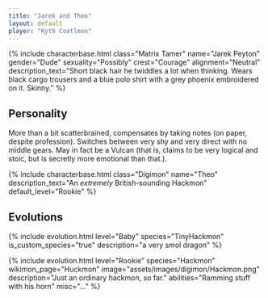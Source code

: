 ```yaml
---
title: "Jarek and Theo"
layout: default
player: "Kyth Coatlmon"
---
```

{% include characterbase.html
    class="Matrix Tamer"
    name="Jarek Peyton"
    gender="Dude"
    sexuality="Possibly"
    crest="Courage"
    alignment="Neutral"
    description_text="Short black hair he twiddles a lot when thinking. Wears black cargo trousers and a blue polo shirt with a grey phoenix embroidered on it. Skinny."
%}

## Personality 
More than a bit scatterbrained, compensates by taking notes (on paper, despite profession). Switches between very shy and very direct with no middle gears. May in fact be a Vulcan (that is, claims to be very logical and stoic, but is secretly more emotional than that.).

{% include characterbase.html
    class="Digimon"
    name="Theo"
    description_text="An *extremely* British-sounding Hackmon"
    default_level="Rookie"
%}

## Evolutions

{% include evolution.html
    level="Baby"
    species="TinyHackmon"
    is_custom_species="true"
    description="a very smol dragon"
%}

{% include evolution.html
    level="Rookie"
    species="Hackmon"
    wikimon_page="Huckmon"
    image="assets/images/digimon/Hackmon.png"
    description="Just an ordinary hackmon, so far."
    abilities="Ramming stuff with his horn"
    misc="..."
%}